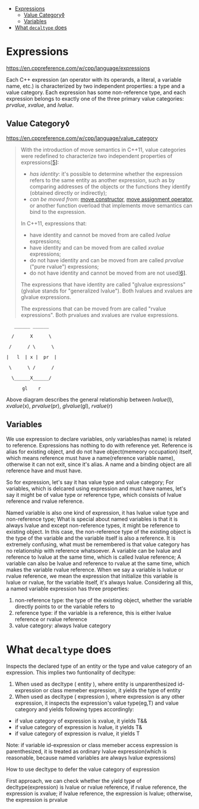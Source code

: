 - [Expressions](#expressions)
  - [Value Category◊](#value-category)
  - [Variables](#variables)
- [What `decaltype` does](#what-decaltype-does)


# Expressions

https://en.cppreference.com/w/cpp/language/expressions

Each C++ expression (an operator with its operands, a literal, a variable name, etc.) is characterized by two independent properties: a type and a value category. Each expression has some non-reference type, and each expression belongs to exactly one of the three primary value categories: *prvalue*, *xvalue*, and *lvalue*.

## Value Category◊

https://en.cppreference.com/w/cpp/language/value_category



> With the introduction of move semantics in C++11, value categories were redefined to characterize two independent properties of expressions[[5\]](https://en.cppreference.com/w/cpp/language/value_category#cite_note-5):
>
> - *has identity*: it's possible to determine whether the expression refers to the same entity as another expression, such as by comparing addresses of the objects or the functions they identify (obtained directly or indirectly);
> - *can be moved from*: [move constructor](https://en.cppreference.com/w/cpp/language/move_constructor), [move assignment operator](https://en.cppreference.com/w/cpp/language/move_assignment), or another function overload that implements move semantics can bind to the expression.
>
> In C++11, expressions that:
>
> - have identity and cannot be moved from are called *lvalue* expressions;
> - have identity and can be moved from are called *xvalue* expressions;
> - do not have identity and can be moved from are called *prvalue* ("pure rvalue") expressions;
> - do not have identity and cannot be moved from are not used[[6\]](https://en.cppreference.com/w/cpp/language/value_category#cite_note-6).
>
> The expressions that have identity are called "glvalue expressions" (glvalue stands for "generalized lvalue"). Both lvalues and xvalues are glvalue expressions.
>
> The expressions that can be moved from are called "rvalue expressions". Both prvalues and xvalues are rvalue expressions.



```
   ______ ______

  /      X      \

 /      / \      \

|   l  | x |  pr  |

 \      \ /      /

  \______X______/

​      gl    r
```



Above diagram describes the general relationship between *lvalue*(l), *xvalue*(x), *prvalue*(pr), *glvalue*(gl), *rvalue*(r)



## Variables

We use expression to declare variables, only variables(has name) is related to reference. Expressions has nothing to do
with reference yet. Reference is alias for existing object, and do not have object(memeory occupation) itself, which means
reference must have a name(reference variable name), otherwise it can not exit, since it's alias. A name and a binding
object are all reference have and must have.

So for expression, let's say it has value type and value category; For variables, which is delcared using expression and
must have names, let's say it might be of value type or reference type, which consists of lvalue reference and rvalue
reference.

Named variable is also one kind of expression, it has lvalue value type and non-reference type; What is special about
named variables is that it is always lvalue and except non-reference types, it might be reference to existing object. In
this case, the non-reference type of the existing object is the type of the variable and the variable itself is also a
reference. It is extremely confusing, what must be remembered is that value category has no relationship with reference
whatsoever. A variable can be lvalue and reference to lvalue at the same time, which is called lvalue reference; A
variable can also be lvalue and reference to rvalue at the same time, which makes the variable rvalue reference. When we
say a variable is lvalue or rvalue reference, we mean the expression that initialize this variable is lvalue or rvalue,
for the variable itself, it's always lvalue. Considering all this, a named variable expression has three properties:
1. non-reference type: the type of the existing object, whether the variable directly points to or the variable refers to
2. reference type: if the variable is a reference, this is either lvalue reference or rvalue reference
3. value category: always lvalue category



# What `decaltype` does

Inspects the declared type of an entity or the type and value category of an expression.
This implies two funtionality of decltype:

1. When used as decltype ( entity ), where entity is unparenthesized id-expression or class memeber expression, it yields
the type of entity
2. When used as decltype ( expression ), where expression is any other expression, it inspects the expression's
value type(eg,T) and value category and yields following types accordingly:

- if value category of expression is xvalue, it yields T&&
- if value category of expression is lvalue, it yields T&
- if value category of expression is rvalue, it yields T

Note: if variable id-expression or class memeber access expression is parenthesized, it is treated as ordinary lvalue
expression(which is reasonable, because named variables are always lvalue expressions)

How to use decltype to defer the value category of expression

First approach, we can check whether the yield type of decltype(expression) is lvalue or rvalue reference, if rvalue
reference, the expression is xvalue; if lvalue reference, the expression is lvalue; otherwise, the expression is prvalue